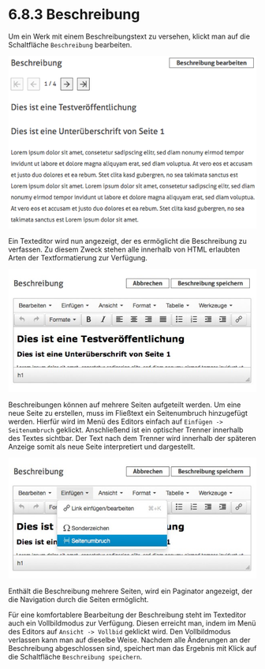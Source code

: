 # 6.8.3 Beschreibung

Um ein Werk mit einem Beschreibungstext zu versehen, klickt man auf die Schaltfläche `Beschreibung` bearbeiten.   


![](../../.gitbook/assets/beschreibungstext-hinzufuegen.png)

Ein Texteditor wird nun angezeigt, der es ermöglicht die Beschreibung zu verfassen. Zu diesem Zweck stehen alle innerhalb von HTML erlaubten Arten der Textformatierung zur Verfügung.  


![](../../.gitbook/assets/texteditor-zur-bearbeitung.png)

Beschreibungen können auf mehrere Seiten aufgeteilt werden. Um eine neue Seite zu erstellen, muss im Fließtext ein Seitenumbruch hinzugefügt werden. Hierfür wird im Menü des Editors einfach auf `Einfügen -> Seitenumbruch` geklickt. Anschließend ist ein optischer Trenner innerhalb des Textes sichtbar. Der Text nach dem Trenner wird innerhalb der späteren Anzeige somit als neue Seite interpretiert und dargestellt.

![](../../.gitbook/assets/seitenumbruch-einfuegen.png)

Enthält die Beschreibung mehrere Seiten, wird ein Paginator angezeigt, der die Navigation durch die Seiten ermöglicht.

Für eine komfortablere Bearbeitung der Beschreibung steht im Texteditor auch ein Vollbildmodus zur Verfügung. Diesen erreicht man, indem im Menü des Editors auf `Ansicht -> Vollbid` geklickt wird. Den Vollbildmodus verlassen kann man auf dieselbe Weise. Nachdem alle Änderungen an der Beschreibung abgeschlossen sind, speichert man das Ergebnis mit Klick auf die Schaltfläche `Beschreibung speichern`.

